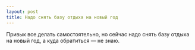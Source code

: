 ```yaml
---
layout: post 
title: Надо снять базу отдыха на новый год 
--- 
```

Привык все делать самостоятельно, но сейчас надо снять базу отдыха на новый год, а куда обратиться — не знаю.
